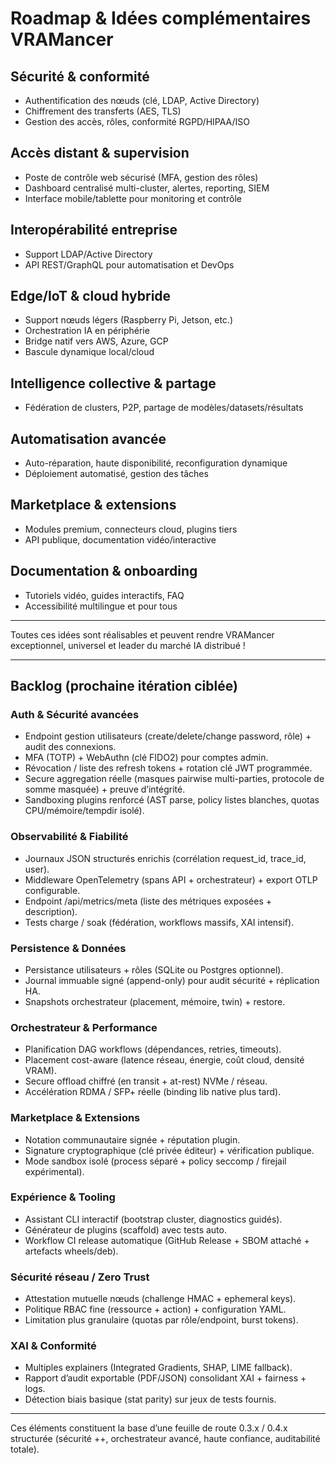 
# Roadmap & Idées complémentaires VRAMancer

## Sécurité & conformité
- Authentification des nœuds (clé, LDAP, Active Directory)
- Chiffrement des transferts (AES, TLS)
- Gestion des accès, rôles, conformité RGPD/HIPAA/ISO

## Accès distant & supervision
- Poste de contrôle web sécurisé (MFA, gestion des rôles)
- Dashboard centralisé multi-cluster, alertes, reporting, SIEM
- Interface mobile/tablette pour monitoring et contrôle

## Interopérabilité entreprise
- Support LDAP/Active Directory
- API REST/GraphQL pour automatisation et DevOps

## Edge/IoT & cloud hybride
- Support nœuds légers (Raspberry Pi, Jetson, etc.)
- Orchestration IA en périphérie
- Bridge natif vers AWS, Azure, GCP
- Bascule dynamique local/cloud

## Intelligence collective & partage
- Fédération de clusters, P2P, partage de modèles/datasets/résultats

## Automatisation avancée
- Auto-réparation, haute disponibilité, reconfiguration dynamique
- Déploiement automatisé, gestion des tâches

## Marketplace & extensions
- Modules premium, connecteurs cloud, plugins tiers
- API publique, documentation vidéo/interactive

## Documentation & onboarding
- Tutoriels vidéo, guides interactifs, FAQ
- Accessibilité multilingue et pour tous

---

Toutes ces idées sont réalisables et peuvent rendre VRAMancer exceptionnel, universel et leader du marché IA distribué !

---

## Backlog (prochaine itération ciblée)

### Auth & Sécurité avancées
- Endpoint gestion utilisateurs (create/delete/change password, rôle) + audit des connexions.
- MFA (TOTP) + WebAuthn (clé FIDO2) pour comptes admin.
- Révocation / liste des refresh tokens + rotation clé JWT programmée.
- Secure aggregation réelle (masques pairwise multi-parties, protocole de somme masquée) + preuve d’intégrité.
- Sandboxing plugins renforcé (AST parse, policy listes blanches, quotas CPU/mémoire/tempdir isolé).

### Observabilité & Fiabilité
- Journaux JSON structurés enrichis (corrélation request_id, trace_id, user).
- Middleware OpenTelemetry (spans API + orchestrateur) + export OTLP configurable.
- Endpoint /api/metrics/meta (liste des métriques exposées + description).
- Tests charge / soak (fédération, workflows massifs, XAI intensif).

### Persistence & Données
- Persistance utilisateurs + rôles (SQLite ou Postgres optionnel).
- Journal immuable signé (append-only) pour audit sécurité + réplication HA.
- Snapshots orchestrateur (placement, mémoire, twin) + restore.

### Orchestrateur & Performance
- Planification DAG workflows (dépendances, retries, timeouts).
- Placement cost-aware (latence réseau, énergie, coût cloud, densité VRAM).
- Secure offload chiffré (en transit + at-rest) NVMe / réseau.
- Accélération RDMA / SFP+ réelle (binding lib native plus tard).

### Marketplace & Extensions
- Notation communautaire signée + réputation plugin.
- Signature cryptographique (clé privée éditeur) + vérification publique.
- Mode sandbox isolé (process séparé + policy seccomp / firejail expérimental).

### Expérience & Tooling
- Assistant CLI interactif (bootstrap cluster, diagnostics guidés).
- Générateur de plugins (scaffold) avec tests auto.
- Workflow CI release automatique (GitHub Release + SBOM attaché + artefacts wheels/deb).

### Sécurité réseau / Zero Trust
- Attestation mutuelle nœuds (challenge HMAC + ephemeral keys).
- Politique RBAC fine (ressource + action) + configuration YAML.
- Limitation plus granulaire (quotas par rôle/endpoint, burst tokens).

### XAI & Conformité
- Multiples explainers (Integrated Gradients, SHAP, LIME fallback).
- Rapport d’audit exportable (PDF/JSON) consolidant XAI + fairness + logs.
- Détection biais basique (stat parity) sur jeux de tests fournis.

---
Ces éléments constituent la base d’une feuille de route 0.3.x / 0.4.x structurée (sécurité ++, orchestrateur avancé, haute confiance, auditabilité totale).
